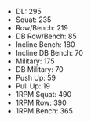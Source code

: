 * DL: 295
*  Squat: 235
*  Row/Bench: 219
*  DB Row/Bench: 85
*  Incline Bench: 180
*  Incline DB Bench: 70
*  Military: 175
*  DB Military: 70
*  Push Up: 59
*  Pull Up: 19
*  1RPM Squat: 490
*  1RPM Row: 390
*  1RPM Bench: 365
